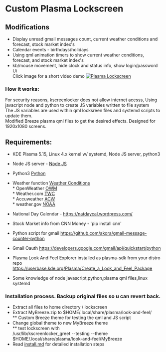 # Custom Plasma Lockscreen
## Modifications
* Display unread gmail messages count, current weather conditions and forecast, stock market index's
* Calendar events - birthdays/holidays
* Using qml animation timers to show current weather conditions, forecast, and stock market index's
* kb/mouse movement, hide clock and status info, show login/password Ui <br/>
Click image for a short video demo
[![Plasma Lockscreen](lockscreen.png)](https://user-images.githubusercontent.com/9554887/137651273-b48f7208-2461-436c-b146-abd574601509.mp4)


### How it works:
For security reasons, kscreenlocker does not allow internet acesss, 
Using javacript node and python to create JS variables written to file system <br/>
The JS variables are used within qml locksreen files and systemd scripts to update them. <br/>
Modified Breeze plasma qml files to get the desired effects. Designed for 1920x1080 screens. <br/>

## Requirements:
* KDE Plasma 5.15, Linux 4.x kernel w/ systemd, Node JS server, python3 <br/>
* Node JS server - [Node JS](https://nodejs.dev/) <br/>
* Python3 [Python](https://www.python.org/download/releases/3.0/) <br/>
* Weather function [Weather Conditions](https://github.com/nahidulhasan/nodejs-weather-app) <br/>
      * OpenWeather [OWM](https://openweathermap.org/api) <br/>
      * Weather.com [TWC](https://weather.com/swagger-docs/call-for-code) <br/>
      * Accuweather [ACW](https://developer.accuweather.com/) <br/>
      * weather.gov [NOAA](https://www.weather.gov/documentation/services-web-api) <br/>

* National Day Calendar - https://natdaycal.wordpress.com/ <br/>
* Stock Market info from CNN Money - 'pip install cnn' <br/>
* Python script for gmail https://github.com/akora/gmail-message-counter-python
* Gmail Oauth https://developers.google.com/gmail/api/quickstart/python
* Plasma Look And Feel Explorer installed as plasma-sdk from your distro repo
      https://userbase.kde.org/Plasma/Create_a_Look_and_Feel_Package
* Some knowledge of node javascript,python,plasma qml files,linux systemd

### Installation process. Backup original files so u can revert back.

* Extract all files to home directory / lockscreen <br/>
* Extract MyBreeze.zip to $HOME/.local/share/plasma/look-and-feel/ <br/>
   ** Custom Breeze theme for testing the qml and JS script <br/>
* Change global theme to new MyBreeze theme <br/>
  ** test lockscreen with <br/>
      /usr/lib/kscreenlocker_greet --testing --theme $HOME/.local/share/plasma/look-and-feel/MyBreeze   <br/>
 * Read [install.md](install.md) for detailed installation steps

